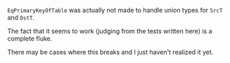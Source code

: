 `EqPrimaryKeyOfTable` was actually not made to handle union types for `SrcT` and `DstT`.

The fact that it seems to work (judging from the tests written here)
is a complete fluke.

There may be cases where this breaks and I just haven't realized it yet.
